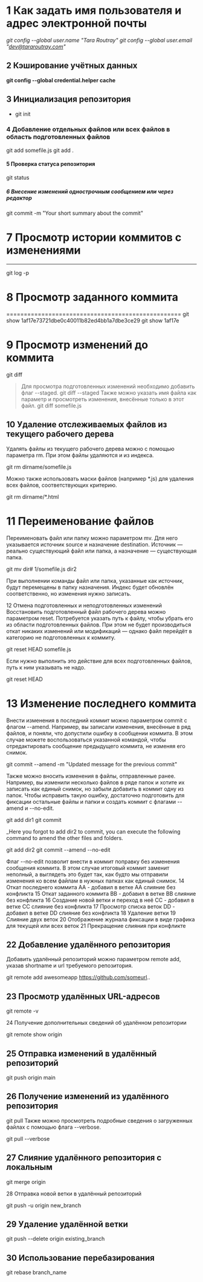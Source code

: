 # 1 Как задать имя пользователя и адрес электронной почты
_git config --global user.name "Tara Routray"_
_git config --global user.email "dev@tararoutray.com"_

## 2 Кэширование учётных данных
__git config --global credential.helper cache__

## 3 Инициализация репозитория
* git init

### 4 Добавление отдельных файлов или всех файлов в область подготовленных файлов
git add somefile.js
git add .

#### 5 Проверка статуса репозитория
git status

##### 6 Внесение изменений однострочным сообщением или через редактор
git commit -m "Your short summary about the commit"

# 7 Просмотр истории коммитов с изменениями
********************************************
git log -p

# 8 Просмотр заданного коммита
==================================================
git show 1af17e73721dbe0c40011b82ed4bb1a7dbe3ce29
git show 1af17e

# 9 Просмотр изменений до коммита
git diff
> Для просмотра подготовленных изменений необходимо добавить флаг --staged.
git diff --staged
> Также можно указать имя файла как параметр и просмотреть изменения, внесённые только в этот файл.
git diff somefile.js

## 10 Удаление отслеживаемых файлов из текущего рабочего дерева
Удалять файлы из текущего рабочего дерева можно с помощью параметра rm. При этом файлы удаляются и из индекса.

git rm dirname/somefile.js

Можно также использовать маски файлов (например *.js) для удаления всех файлов, соответствующих критерию.

git rm dirname/*.html

# 11 Переименование файлов
Переименовать файл или папку можно параметром mv. Для него указывается источник source и назначение destination. Источник — реально существующий файл или папка, а назначение — существующая папка.

git mv dir# 1/somefile.js dir2

При выполнении команды файл или папка, указанные как источник, будут перемещены в папку назначения. Индекс будет обновлён соответственно, но изменения нужно записать.

12  Отмена подготовленных и неподготовленных изменений
Восстановить подготовленный файл рабочего дерева можно параметром reset. Потребуется указать путь к файлу, чтобы убрать его из области подготовленных файлов. При этом не будет производиться откат никаких изменений или модификаций — однако файл перейдёт в категорию не подготовленных к коммиту.

git reset HEAD somefile.js

Если нужно выполнить это действие для всех подготовленных файлов, путь к ним указывать не надо.

git reset HEAD

# 13 Изменение последнего коммита
Внести изменения в последний коммит можно параметром commit с флагом --amend. Например, вы записали изменения, внесённые в ряд файлов, и поняли, что допустили ошибку в сообщении коммита. В этом случае можете воспользоваться указанной командой, чтобы отредактировать сообщение предыдущего коммита, не изменяя его снимок.

git commit --amend -m "Updated message for the previous commit"

Также можно вносить изменения в файлы, отправленные ранее. Например, вы изменили несколько файлов в ряде папок и хотите их записать как единый снимок, но забыли добавить в коммит одну из папок. Чтобы исправить такую ошибку, достаточно подготовить для фиксации остальные файлы и папки и создать коммит с флагами --amend и --no-edit.

git add dir1
git commit

_Here you forgot to add dir2 to commit, you can execute the
following command to amend the other files and folders.

git add dir2
git commit --amend --no-edit

Флаг --no-edit позволит внести в коммит поправку без изменения сообщения коммита. В этом случае итоговый коммит заменит неполный, а выглядеть это будет так, как будто мы отправили изменения ко всем файлам в нужных папках как единый снимок.
14 Откат последнего коммита
AA - добавил в ветке АА слияние без конфликта
15 Откат заданного коммита
BB - добавил в ветке BB слияние без конфликта
16 Создание новой ветки и переход в неё
CC - добавил в ветке CC слияние без конфликта
17 Просмотр списка веток
DD - добавил в ветке DD слияние без конфликта
18 Удаление ветки
19 Слияние двух веток
20 Отображение журнала фиксации в виде графика для текущей или всех веток
21 Прекращение слияния при конфликте
## 22 Добавление удалённого репозитория
Добавить удалённый репозиторий можно параметром remote add, указав shortname и url требуемого репозитория.

git remote add awesomeapp https://github.com/someurl..


## 23 Просмотр удалённых URL-адресов

git remote -v

24 Получение дополнительных сведений об удалённом репозитории

git remote show origin

## 25 Отправка изменений в удалённый репозиторий

git push origin main

## 26 Получение изменений из удалённого репозитория

git pull
Также можно просмотреть подробные сведения о загруженных файлах с помощью флага --verbose.

git pull --verbose

## 27 Слияние удалённого репозитория с локальным

git merge origin

28 Отправка новой ветки в удалённый репозиторий

git push -u origin new_branch

## 29 Удаление удалённой ветки
git push --delete origin existing_branch

## 30 Использование перебазирования

git rebase branch_name